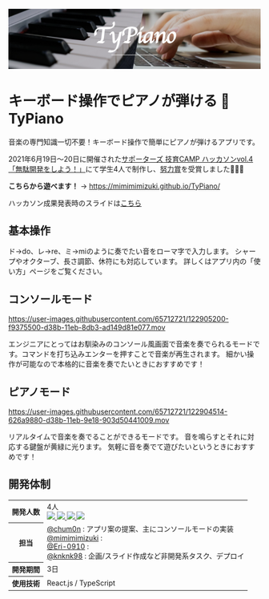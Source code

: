 ![ヘッダー画像](/resourse/screenshot-title.png)
# キーボード操作でピアノが弾ける 🎹 TyPiano
音楽の専門知識一切不要！キーボード操作で簡単にピアノが弾けるアプリです。

2021年6月19日〜20日に開催された[サポーターズ 技育CAMP ハッカソンvol.4「無駄開発をしよう！」](https://talent.supporterz.jp/events/f59d36af-3a00-42de-a4d2-083c12126015/)にて学生4人で制作し、[努力賞](https://twitter.com/geek_pjt/status/1406550908889042947?s=20)を受賞しました🎉🎉🎉

**こちらから遊べます！** → https://mimimimizuki.github.io/TyPiano/

ハッカソン成果発表時のスライドは[こちら](https://docs.google.com/presentation/d/1iWeoK-Tp4euqyBQ9DcGpPeAGV6k6PfEZLSq6YbRqlio/edit?usp=sharing)

## 基本操作
ド→do、レ→re、ミ→miのように奏でたい音をローマ字で入力します。
シャープやオクターブ、長さ調節、休符にも対応しています。
詳しくはアプリ内の「使い方」ページをご覧ください。

## コンソールモード
https://user-images.githubusercontent.com/65712721/122905200-f9375500-d38b-11eb-8db3-ad149d81e077.mov

エンジニアにとってはお馴染みのコンソール風画面で音楽を奏でられるモードです。コマンドを打ち込みエンターを押すことで音楽が再生されます。
細かい操作が可能なので本格的に音楽を奏でたいときにおすすめです！

## ピアノモード
https://user-images.githubusercontent.com/65712721/122904514-626a9880-d38b-11eb-9e18-903d50441009.mov

リアルタイムで音楽を奏でることができるモードです。
音を鳴らすとそれに対応する鍵盤が黄緑に光ります。
気軽に音を奏でて遊びたいというときにおすすめです！

## 開発体制
<table>
  <tr>
    <th>開発人数</th>
    <td>
      4人<br>
      <b><a href="https://github.com/chum0n"><img src="https://github.com/chum0n.png" width="50px;" /></b>
      <b><a href="https://github.com/mimimimizuki"><img src="https://github.com/mimimimizuki.png" width="50px;" /></b>
      <b><a href="https://github.com/Eri-0910"><img src="https://github.com/Eri-0910.png" width="50px;" /></b>
      <b><a href="https://github.com/knknk98"><img src="https://github.com/knknk98.png" width="50px;" /></b>
    </td>
  </tr>
  <tr>
    <th>担当</th>
    <td>
      <a href="https://github.com/chum0n">@chum0n</a> : アプリ案の提案、主にコンソールモードの実装<br>
      <a href="https://github.com/mimimimizuki">@mimimimizuki</a> : <br>
      <a href="https://github.com/Eri-0910">@Eri-0910</a> : <br>
      <a href="https://github.com/knknk98">@knknk98</a> : 企画/スライド作成など非開発系タスク、デプロイ<br>
    </td>
  </tr>
  <tr>
    <th>開発期間</th>
    <td>3日</td>
  </tr>
  <tr>
    <th>使用技術</th>
    <td>React.js / TypeScript </td>
  </tr>
</table>
